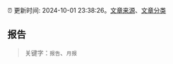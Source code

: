 :alarm_clock: 更新时间: 2024-10-01 23:38:26。[文章来源](/README.md)、[文章分类](/TAGS.md)

## 报告


> 关键字：`报告`、`月报`



